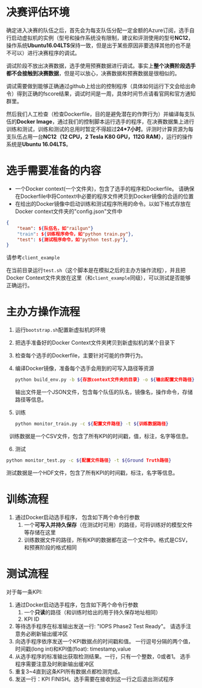 # 决赛评估环境

确定进入决赛的队伍之后，首先会为每支队伍分配一定金额的Azure订阅，选手自行启动虚拟机的实例（型号和操作系统没有限制，建议和评测使用的型号**NC12**，操作系统**Ubuntu16.04LTS**保持一致，但是出于某些原因非要选择其他的也不是不可以）进行决赛程序的调试。

调试阶段不放出决赛数据，选手使用预赛数据进行调试。事实上**整个决赛阶段选手都不会接触到决赛数据**，但是可以放心，决赛数据和预赛数据是很相似的。

调试需要做到能够正确通过github上给出的控制程序（具体如何运行下文会给出命令）得到正确的fscore结果，调试时间是一周，具体时间节点请看官网和官方通知群里。

然后我们人工检查（检查Dockerfile，目的是避免潜在的作弊行为）并编译每支队伍的**Docker Image**，通过我们的控制脚本运行选手的程序，在决赛数据集上进行训练和测试，训练和测试的总用时暂定不得超过**24*7小时**。评测时计算资源为每支队伍占用一台**NC12（12 CPU，2 Tesla K80 GPU，112G RAM）**，运行的操作系统是**Ubuntu 16.04LTS**。

# 选手需要准备的内容

- 一个Docker context(一个文件夹)，包含了选手的程序和Dockerfile。
  请确保在Dockerfile中将Context中必要的程序文件拷贝到Docker镜像的合适的位置
- 在给出的Docker镜像中启动训练和测试程序所用的命令。以如下格式存放在Docker context文件夹的"config.json"文件中

```json
{
    "team": ${队伍名，如"railgun"}
    "train": ${训练程序命令，如"python train.py"},
    "test": ${测试程序命令，如"python test.py"},
}
```

请参考`client_example` 

在当前目录运行`test.sh`（这个脚本是在模拟之后的主办方操作流程），并且把Docker Context文件夹放在这里（和`client_example`同级），可以测试是否能够正确运行。

# 主办方操作流程

1. 运行`bootstrap.sh`配置新虚拟机的环境

2. 把选手准备好的Docker Context文件夹拷贝到新虚拟机的某个目录下

3. 检查每个选手的Dockerfile，主要针对可能的作弊行为。

4. 编译Docker镜像，准备每个选手会用到的可写入路径等资源

   ```bash
   python build_env.py -b ${存放context文件夹的目录} -o ${输出配置文件路径}
   ```

   输出文件是一个JSON文件，包含每个队伍的队名，镜像名，操作命令，存储路径等信息。

5. 训练

   ```bash
   python monitor_train.py -c ${配置文件路径} -t ${训练数据路径}
   ```

   训练数据是一个CSV文件，包含了所有KPI的时间戳，值，标注，名字等信息。

6. 测试

```bash
python monitor_test.py -c ${配置文件路径} -t ${Ground Truth路径}
```

测试数据是一个HDF文件，包含了所有KPI的时间戳，标注，名字等信息。

# 训练流程

1. 通过Docker启动选手程序， 包含如下两个命令行参数
   1. 一个**可写入并持久保存**（在测试时可用）的路径，可将训练好的模型文件等存储在这里
   2. 训练数据文件的路径，所有KPI的数据都在这一个文件中。格式是CSV，和预赛阶段的格式相同

# 测试流程

对于每一条KPI:

1. 通过Docker启动选手程序，包含如下两个命令行参数
   1. 一个**只读**的路径（和训练时给出的用于持久保存地址相同）
   2. KPI ID
2. 等待选手程序在标准输出发送一行: "IOPS Phase2 Test Ready"。 请选手注意务必刷新输出缓冲区
3. 向选手程序依序发送一个KPI数据点的时间戳和值。 一行逗号分隔的两个值，时间戳(long int)和KPI值(float): timestamp,value
4. 从选手程序的标准输出获取检测结果。一行，只有一个整数，0或者1。 选手程序需要注意及时刷新输出缓冲区
5. 重复3~4直到这条KPI所有数据点都检测完成。
6. 发送一行：KPI FINISH。选手需要在接收到这一行之后退出测试程序

